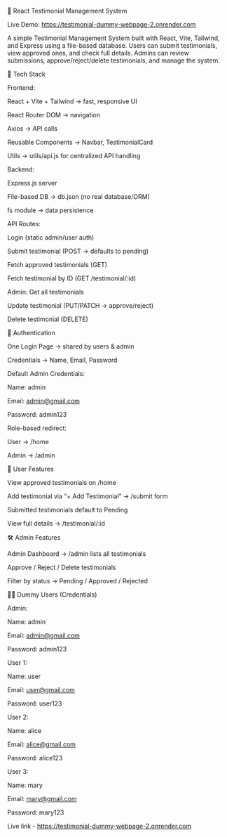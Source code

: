 🌟 React Testimonial Management System

Live Demo: https://testimonial-dummy-webpage-2.onrender.com

A simple Testimonial Management System built with React, Vite, Tailwind, and Express using a file-based database. Users can submit testimonials, view approved ones, and check full details. Admins can review submissions, approve/reject/delete testimonials, and manage the system.

🚀 Tech Stack

Frontend:

React + Vite + Tailwind → fast, responsive UI

React Router DOM → navigation

Axios → API calls

Reusable Components → Navbar, TestimonialCard

Utils → utils/api.js for centralized API handling

Backend:

Express.js server

File-based DB → db.json (no real database/ORM)

fs module → data persistence

API Routes:

Login (static admin/user auth)

Submit testimonial (POST → defaults to pending)

Fetch approved testimonials (GET)

Fetch testimonial by ID (GET /testimonial/:id)

Admin: Get all testimonials

Update testimonial (PUT/PATCH → approve/reject)

Delete testimonial (DELETE)

🔐 Authentication

One Login Page → shared by users & admin

Credentials → Name, Email, Password

Default Admin Credentials:

Name: admin

Email: admin@gmail.com

Password: admin123

Role-based redirect:

User → /home

Admin → /admin

👤 User Features

View approved testimonials on /home

Add testimonial via “+ Add Testimonial” → /submit form

Submitted testimonials default to Pending

View full details → /testimonial/:id

🛠️ Admin Features

Admin Dashboard → /admin lists all testimonials

Approve / Reject / Delete testimonials

Filter by status → Pending / Approved / Rejected

🧑‍💻 Dummy Users (Credentials)

Admin:

Name: admin

Email: admin@gmail.com

Password: admin123

User 1:

Name: user

Email: user@gmail.com

Password: user123

User 2:

Name: alice

Email: alice@gmail.com

Password: alice123

User 3:

Name: mary

Email: mary@gmail.com

Password: mary123

Live link - https://testimonial-dummy-webpage-2.onrender.com
